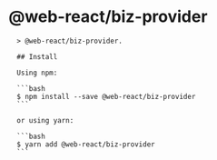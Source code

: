 # @web-react/biz-provider

      > @web-react/biz-provider.

      ## Install

      Using npm:

      ```bash
      $ npm install --save @web-react/biz-provider
      ```

      or using yarn:

      ```bash
      $ yarn add @web-react/biz-provider
      ```
